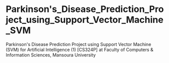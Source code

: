 # Parkinson's_Disease_Prediction_Project_using_Support_Vector_Machine_SVM
Parkinson's Disease Prediction Project using Support Vector Machine (SVM) for Artificial Intelligence (1) [CS324P] at Faculty of Computers &amp; Information Sciences, Mansoura University
